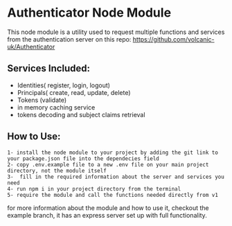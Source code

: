 # Authenticator Node Module

This node module is a utility used to request multiple functions and services from the authentication server on this repo: https://github.com/volcanic-uk/Authenticator

## Services Included:
  - Identities( register, login, logout)
  - Principals( create, read, update, delete)
  - Tokens (validate)
  - in memory caching service
  - tokens decoding and subject claims retrieval 

## How to Use:
    1- install the node module to your project by adding the git link to your package.json file into the dependecies field
    2- copy .env.example file to a new .env file on your main project directory, not the module itself
    3-  fill in the required information about the server and services you need
    4- run npm i in your project directory from the terminal
    5- require the module and call the functions needed directly from v1

for more information about the module and how to use it, checkout the example branch, it has an express server set up with full functionality.